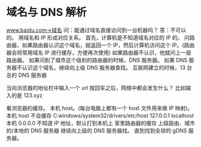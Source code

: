 # 域名与 DNS 解析

www.baidu.com->域名
问：能通过域名直接访问到⼀台机器吗？
答：不可以的。
⽤域名和 IP 形成对应关系。
⾸先，计算机是不知道域名对应的 IP 的。
问路由器，如果路由器认识这个域名，就返回⼀个 IP，然后计算机访问这个 IP。(路由器会将常用域名 IP 进行缓存，方便再次使用)
如果路由器不认识，他就问上⼀层路由器。
如果问到了城市这个级别的路由器的时候，DNS 服务器。
如果 DNS 服务器不认识这个域名，继续向上级 DNS 服务器查找。
互联⽹建⽴的时候，13 台总的 DNS 服务器

当向浏览器的地址栏中输⼊⼀个 url 按回⻋之后，⽹络中都会发⽣什么？
⽐如输⼊的是 123.xyz

看浏览器的缓存。
本机 host。(每台电脑上都有一个 host 文件用来做 IP 映射)。本机 host 不会缓存
C:windows/system32/drivers/etc/host
127.0.0.1 localhost 本机
0.0.0.0 不知道 IP 地址，默认打到本机上
家⾥路由器的缓存
上级路由、城市的/本地的 DNS 服务器
继续向上级的 DNS 服务器找。
直到找到全球的 gDNS 服务器。

